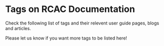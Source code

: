 # Tags on RCAC Documentation

Check the following list of tags and their relevent user guide pages, blogs and articles.

<!-- material/tags -->

Please let us know if you want more tags to be listed here!